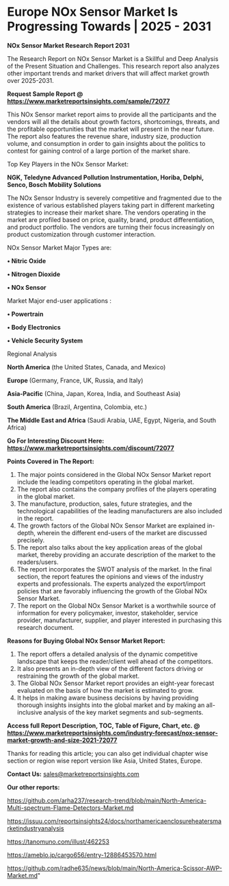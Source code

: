 # Europe NOx Sensor Market Is Progressing Towards | 2025 - 2031

<strong>NOx Sensor Market Research Report 2031</strong>

The Research Report on NOx Sensor Market is a Skillful and Deep Analysis of the Present Situation and Challenges. This research report also analyzes other important trends and market drivers that will affect market growth over 2025-2031.

<strong>Request Sample Report @ <a href=https://www.marketreportsinsights.com/sample/72077>https://www.marketreportsinsights.com/sample/72077</a></strong>

This NOx Sensor market report aims to provide all the participants and the vendors will all the details about growth factors, shortcomings, threats, and the profitable opportunities that the market will present in the near future. The report also features the revenue share, industry size, production volume, and consumption in order to gain insights about the politics to contest for gaining control of a large portion of the market share.

Top Key Players in the NOx Sensor Market:

<strong>NGK, Teledyne Advanced Pollution Instrumentation, Horiba, Delphi, Senco, Bosch Mobility Solutions</strong>

The NOx Sensor Industry is severely competitive and fragmented due to the existence of various established players taking part in different marketing strategies to increase their market share. The vendors operating in the market are profiled based on price, quality, brand, product differentiation, and product portfolio. The vendors are turning their focus increasingly on product customization through customer interaction.

NOx Sensor Market Major Types are:

<strong>• Nitric Oxide

• Nitrogen Dioxide

• NOx Sensor</strong>

Market Major end-user applications :

<strong>• Powertrain

• Body Electronics

• Vehicle Security System</strong>

Regional Analysis

</u><strong><b>North America</b></strong> (the United States, Canada, and Mexico)

<strong><b>Europe </b></strong>(Germany, France, UK, Russia, and Italy)

<strong><b>Asia-Pacific</b></strong> (China, Japan, Korea, India, and Southeast Asia)

<strong><b>South America</b></strong> (Brazil, Argentina, Colombia, etc.)

<strong><b>The Middle East and Africa</b></strong> (Saudi Arabia, UAE, Egypt, Nigeria, and South Africa)

<strong>Go For Interesting Discount Here: <a href=https://www.marketreportsinsights.com/discount/72077>https://www.marketreportsinsights.com/discount/72077</a></strong>

<strong>Points Covered in The Report:</strong>
<ol>
  <li>The major points considered in the Global NOx Sensor Market report include the leading competitors operating in the global market.</li>
  <li>The report also contains the company profiles of the players operating in the global market.</li>
  <li>The manufacture, production, sales, future strategies, and the technological capabilities of the leading manufacturers are also included in the report.</li>
  <li>The growth factors of the Global NOx Sensor Market are explained in-depth, wherein the different end-users of the market are discussed precisely.</li>
  <li>The report also talks about the key application areas of the global market, thereby providing an accurate description of the market to the readers/users.</li>
  <li>The report incorporates the SWOT analysis of the market. In the final section, the report features the opinions and views of the industry experts and professionals. The experts analyzed the export/import policies that are favorably influencing the growth of the Global NOx Sensor Market.</li>
  <li>The report on the Global NOx Sensor Market is a worthwhile source of information for every policymaker, investor, stakeholder, service provider, manufacturer, supplier, and player interested in purchasing this research document.</li>
</ol>
<strong>Reasons for Buying Global NOx Sensor Market Report:</strong>

<ol>
  <li>The report offers a detailed analysis of the dynamic competitive landscape that keeps the reader/client well ahead of the competitors.</li>
  <li>It also presents an in-depth view of the different factors driving or restraining the growth of the global market.</li>
  <li>The Global NOx Sensor Market report provides an eight-year forecast evaluated on the basis of how the market is estimated to grow.</li>
  <li>It helps in making aware business decisions by having providing thorough insights insights into the global market and by making an all-inclusive analysis of the key market segments and sub-segments.</li>
</ol>
<strong>Access full Report Description, TOC, Table of Figure, Chart, etc. @ <a href=https://www.marketreportsinsights.com/industry-forecast/nox-sensor-market-growth-and-size-2021-72077>https://www.marketreportsinsights.com/industry-forecast/nox-sensor-market-growth-and-size-2021-72077</a></strong>


Thanks for reading this article; you can also get individual chapter wise section or region wise report version like Asia, United States, Europe.

<strong>Contact Us:</strong>
sales@marketreportsinsights.com

<strong>Our other reports:</strong>

<a href=https://github.com/arha237/research-trend/blob/main/North-America-Multi-spectrum-Flame-Detectors-Market.md>https://github.com/arha237/research-trend/blob/main/North-America-Multi-spectrum-Flame-Detectors-Market.md</a>

<a href=https://issuu.com/reportsinsights24/docs/northamericaenclosureheatersmarketindustryanalysis>https://issuu.com/reportsinsights24/docs/northamericaenclosureheatersmarketindustryanalysis</a>

<a href=https://tanomuno.com/illust/462253>https://tanomuno.com/illust/462253</a>

<a href=https://ameblo.jp/cargo656/entry-12886453570.html>https://ameblo.jp/cargo656/entry-12886453570.html</a>

<a href=https://github.com/radhe635/news/blob/main/North-America-Scissor-AWP-Market.md>https://github.com/radhe635/news/blob/main/North-America-Scissor-AWP-Market.md</a>"
